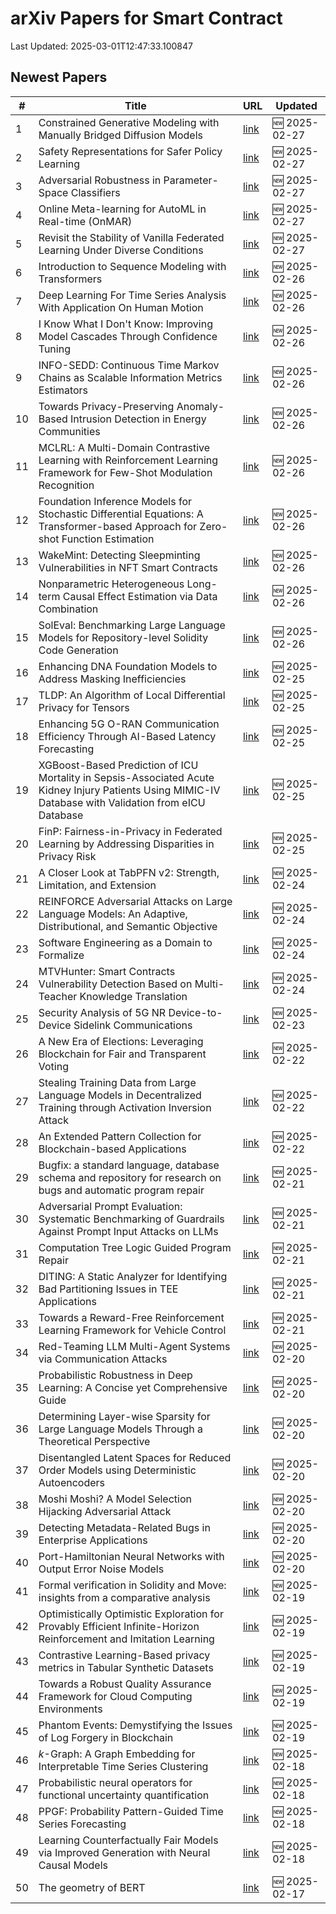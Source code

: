 # arXiv Papers for Smart Contract

Last Updated: 2025-03-01T12:47:33.100847

## Newest Papers

|\#|Title|URL|Updated|
|---|---|---|---|
|1|Constrained Generative Modeling with Manually Bridged Diffusion Models|[link](http://arxiv.org/abs/2502.20371v1)|🆕 2025-02-27|
|2|Safety Representations for Safer Policy Learning|[link](http://arxiv.org/abs/2502.20341v1)|🆕 2025-02-27|
|3|Adversarial Robustness in Parameter-Space Classifiers|[link](http://arxiv.org/abs/2502.20314v1)|🆕 2025-02-27|
|4|Online Meta-learning for AutoML in Real-time (OnMAR)|[link](http://arxiv.org/abs/2502.20279v1)|🆕 2025-02-27|
|5|Revisit the Stability of Vanilla Federated Learning Under Diverse Conditions|[link](http://arxiv.org/abs/2502.19849v1)|🆕 2025-02-27|
|6|Introduction to Sequence Modeling with Transformers|[link](http://arxiv.org/abs/2502.19597v1)|🆕 2025-02-26|
|7|Deep Learning For Time Series Analysis With Application On Human Motion|[link](http://arxiv.org/abs/2502.19364v1)|🆕 2025-02-26|
|8|I Know What I Don't Know: Improving Model Cascades Through Confidence Tuning|[link](http://arxiv.org/abs/2502.19335v1)|🆕 2025-02-26|
|9|INFO-SEDD: Continuous Time Markov Chains as Scalable Information Metrics Estimators|[link](http://arxiv.org/abs/2502.19183v1)|🆕 2025-02-26|
|10|Towards Privacy-Preserving Anomaly-Based Intrusion Detection in Energy Communities|[link](http://arxiv.org/abs/2502.19154v1)|🆕 2025-02-26|
|11|MCLRL: A Multi-Domain Contrastive Learning with Reinforcement Learning Framework for Few-Shot Modulation Recognition|[link](http://arxiv.org/abs/2502.19071v1)|🆕 2025-02-26|
|12|Foundation Inference Models for Stochastic Differential Equations: A Transformer-based Approach for Zero-shot Function Estimation|[link](http://arxiv.org/abs/2502.19049v1)|🆕 2025-02-26|
|13|WakeMint: Detecting Sleepminting Vulnerabilities in NFT Smart Contracts|[link](http://arxiv.org/abs/2502.19032v1)|🆕 2025-02-26|
|14|Nonparametric Heterogeneous Long-term Causal Effect Estimation via Data Combination|[link](http://arxiv.org/abs/2502.18960v1)|🆕 2025-02-26|
|15|SolEval: Benchmarking Large Language Models for Repository-level Solidity Code Generation|[link](http://arxiv.org/abs/2502.18793v1)|🆕 2025-02-26|
|16|Enhancing DNA Foundation Models to Address Masking Inefficiencies|[link](http://arxiv.org/abs/2502.18405v1)|🆕 2025-02-25|
|17|TLDP: An Algorithm of Local Differential Privacy for Tensors|[link](http://arxiv.org/abs/2502.18227v1)|🆕 2025-02-25|
|18|Enhancing 5G O-RAN Communication Efficiency Through AI-Based Latency Forecasting|[link](http://arxiv.org/abs/2502.18046v1)|🆕 2025-02-25|
|19|XGBoost-Based Prediction of ICU Mortality in Sepsis-Associated Acute Kidney Injury Patients Using MIMIC-IV Database with Validation from eICU Database|[link](http://arxiv.org/abs/2502.17978v1)|🆕 2025-02-25|
|20|FinP: Fairness-in-Privacy in Federated Learning by Addressing Disparities in Privacy Risk|[link](http://arxiv.org/abs/2502.17748v1)|🆕 2025-02-25|
|21|A Closer Look at TabPFN v2: Strength, Limitation, and Extension|[link](http://arxiv.org/abs/2502.17361v1)|🆕 2025-02-24|
|22|REINFORCE Adversarial Attacks on Large Language Models: An Adaptive, Distributional, and Semantic Objective|[link](http://arxiv.org/abs/2502.17254v1)|🆕 2025-02-24|
|23|Software Engineering as a Domain to Formalize|[link](http://arxiv.org/abs/2502.17170v1)|🆕 2025-02-24|
|24|MTVHunter: Smart Contracts Vulnerability Detection Based on Multi-Teacher Knowledge Translation|[link](http://arxiv.org/abs/2502.16955v1)|🆕 2025-02-24|
|25|Security Analysis of 5G NR Device-to-Device Sidelink Communications|[link](http://arxiv.org/abs/2502.16650v1)|🆕 2025-02-23|
|26|A New Era of Elections: Leveraging Blockchain for Fair and Transparent Voting|[link](http://arxiv.org/abs/2502.16127v1)|🆕 2025-02-22|
|27|Stealing Training Data from Large Language Models in Decentralized Training through Activation Inversion Attack|[link](http://arxiv.org/abs/2502.16086v1)|🆕 2025-02-22|
|28|An Extended Pattern Collection for Blockchain-based Applications|[link](http://arxiv.org/abs/2502.16017v1)|🆕 2025-02-22|
|29|Bugfix: a standard language, database schema and repository for research on bugs and automatic program repair|[link](http://arxiv.org/abs/2502.15599v1)|🆕 2025-02-21|
|30|Adversarial Prompt Evaluation: Systematic Benchmarking of Guardrails Against Prompt Input Attacks on LLMs|[link](http://arxiv.org/abs/2502.15427v1)|🆕 2025-02-21|
|31|Computation Tree Logic Guided Program Repair|[link](http://arxiv.org/abs/2502.15344v1)|🆕 2025-02-21|
|32|DITING: A Static Analyzer for Identifying Bad Partitioning Issues in TEE Applications|[link](http://arxiv.org/abs/2502.15281v1)|🆕 2025-02-21|
|33|Towards a Reward-Free Reinforcement Learning Framework for Vehicle Control|[link](http://arxiv.org/abs/2502.15262v1)|🆕 2025-02-21|
|34|Red-Teaming LLM Multi-Agent Systems via Communication Attacks|[link](http://arxiv.org/abs/2502.14847v1)|🆕 2025-02-20|
|35|Probabilistic Robustness in Deep Learning: A Concise yet Comprehensive Guide|[link](http://arxiv.org/abs/2502.14833v1)|🆕 2025-02-20|
|36|Determining Layer-wise Sparsity for Large Language Models Through a Theoretical Perspective|[link](http://arxiv.org/abs/2502.14770v1)|🆕 2025-02-20|
|37|Disentangled Latent Spaces for Reduced Order Models using Deterministic Autoencoders|[link](http://arxiv.org/abs/2502.14679v1)|🆕 2025-02-20|
|38|Moshi Moshi? A Model Selection Hijacking Adversarial Attack|[link](http://arxiv.org/abs/2502.14586v1)|🆕 2025-02-20|
|39|Detecting Metadata-Related Bugs in Enterprise Applications|[link](http://arxiv.org/abs/2502.14463v1)|🆕 2025-02-20|
|40|Port-Hamiltonian Neural Networks with Output Error Noise Models|[link](http://arxiv.org/abs/2502.14432v1)|🆕 2025-02-20|
|41|Formal verification in Solidity and Move: insights from a comparative analysis|[link](http://arxiv.org/abs/2502.13929v1)|🆕 2025-02-19|
|42|Optimistically Optimistic Exploration for Provably Efficient Infinite-Horizon Reinforcement and Imitation Learning|[link](http://arxiv.org/abs/2502.13900v1)|🆕 2025-02-19|
|43|Contrastive Learning-Based privacy metrics in Tabular Synthetic Datasets|[link](http://arxiv.org/abs/2502.13833v1)|🆕 2025-02-19|
|44|Towards a Robust Quality Assurance Framework for Cloud Computing Environments|[link](http://arxiv.org/abs/2502.13526v1)|🆕 2025-02-19|
|45|Phantom Events: Demystifying the Issues of Log Forgery in Blockchain|[link](http://arxiv.org/abs/2502.13513v1)|🆕 2025-02-19|
|46|$k$-Graph: A Graph Embedding for Interpretable Time Series Clustering|[link](http://arxiv.org/abs/2502.13049v1)|🆕 2025-02-18|
|47|Probabilistic neural operators for functional uncertainty quantification|[link](http://arxiv.org/abs/2502.12902v1)|🆕 2025-02-18|
|48|PPGF: Probability Pattern-Guided Time Series Forecasting|[link](http://arxiv.org/abs/2502.12802v1)|🆕 2025-02-18|
|49|Learning Counterfactually Fair Models via Improved Generation with Neural Causal Models|[link](http://arxiv.org/abs/2502.12796v1)|🆕 2025-02-18|
|50|The geometry of BERT|[link](http://arxiv.org/abs/2502.12033v1)|🆕 2025-02-17|
